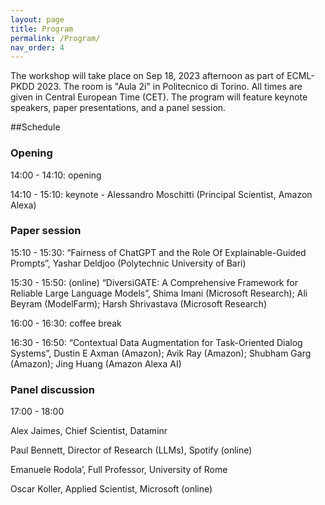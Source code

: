 ```yaml
---
layout: page
title: Program
permalink: /Program/
nav_order: 4
---
```


The workshop will take place on Sep 18, 2023 afternoon as part of ECML-PKDD 2023. 
The room is "Aula 2i" in Politecnico di Torino.
All times are given in Central European Time (CET).
The program will feature keynote speakers, paper presentations, and a panel session.

##Schedule

### Opening

14:00 - 14:10: opening

14:10 - 15:10: keynote - Alessandro Moschitti (Principal Scientist, Amazon Alexa)

### Paper session

15:10 - 15:30: “Fairness of ChatGPT and the Role Of Explainable-Guided Prompts”, Yashar Deldjoo (Polytechnic University of Bari)

15:30 - 15:50: (online) “DiversiGATE: A Comprehensive Framework for Reliable Large Language Models”, Shima Imani (Microsoft Research); Ali Beyram (ModelFarm); Harsh Shrivastava (Microsoft Research)

16:00 - 16:30: coffee break

16:30 - 16:50: “Contextual Data Augmentation for Task-Oriented Dialog Systems”, Dustin E Axman (Amazon); Avik Ray (Amazon); Shubham Garg (Amazon); Jing Huang (Amazon Alexa AI)

### Panel discussion 
17:00 - 18:00

Alex Jaimes, Chief Scientist, Dataminr

Paul Bennett, Director of Research (LLMs), Spotify (online)

Emanuele Rodola’, Full Professor, University of Rome

Oscar Koller, Applied Scientist, Microsoft (online)
